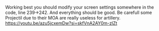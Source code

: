 Working best you should modify your screen settings somewhere in the code, line 239->242. And everything should be good. Be carefull some Projectil due to their MOA are really useless for artillery. 
https://youtu.be/azu5jcxemDw?si=skfVnA2AY0m-zlZt
